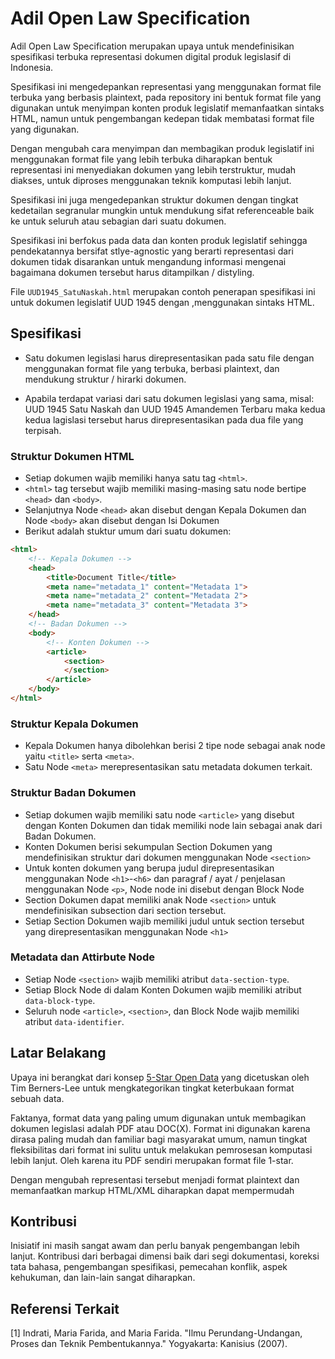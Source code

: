# Adil Open Law Specification

Adil Open Law Specification merupakan upaya untuk mendefinisikan spesifikasi terbuka representasi dokumen digital produk legislasif di Indonesia.

Spesifikasi ini mengedepankan representasi yang menggunakan format file terbuka yang berbasis plaintext, pada repository ini bentuk format file yang digunakan untuk menyimpan konten produk legislatif memanfaatkan sintaks HTML, namun untuk pengembangan kedepan tidak membatasi format file yang digunakan.

Dengan mengubah cara menyimpan dan membagikan produk legislatif ini menggunakan format file yang lebih terbuka diharapkan bentuk representasi ini menyediakan dokumen yang lebih terstruktur, mudah diakses, untuk diproses menggunakan teknik komputasi lebih lanjut.

Spesifikasi ini juga mengedepankan struktur dokumen dengan tingkat kedetailan segranular mungkin untuk mendukung sifat referenceable baik ke untuk seluruh atau sebagian dari suatu dokumen.

Spesifikasi ini berfokus pada data dan konten produk legislatif sehingga pendekatannya bersifat stlye-agnostic yang berarti representasi dari dokumen tidak disarankan untuk mengandung informasi mengenai bagaimana dokumen tersebut harus ditampilkan / distyling.

File `UUD1945_SatuNaskah.html` merupakan contoh penerapan spesifikasi ini untuk dokumen legislatif UUD 1945 dengan ,menggunakan sintaks HTML.

## Spesifikasi

* Satu dokumen legislasi harus direpresentasikan pada satu file dengan menggunakan format file yang terbuka, berbasi plaintext, dan mendukung struktur / hirarki dokumen.

* Apabila terdapat variasi dari satu dokumen legislasi yang sama, misal: UUD 1945 Satu Naskah dan UUD 1945 Amandemen Terbaru maka kedua kedua lagislasi tersebut harus direpresentasikan pada dua file yang terpisah.

### Struktur Dokumen HTML
* Setiap dokumen wajib memiliki hanya satu tag `<html>`.
* `<html>` tag tersebut wajib memiliki masing-masing satu node bertipe `<head>` dan `<body>`.
* Selanjutnya Node `<head>` akan disebut dengan Kepala Dokumen dan Node `<body>` akan disebut dengan Isi Dokumen
* Berikut adalah stuktur umum dari suatu dokumen:

```html
<html>
    <!-- Kepala Dokumen -->
    <head>
        <title>Document Title</title>
        <meta name="metadata_1" content="Metadata 1">
        <meta name="metadata_2" content="Metadata 2">
        <meta name="metadata_3" content="Metadata 3">
    </head>
    <!-- Badan Dokumen -->
    <body>
        <!-- Konten Dokumen -->
        <article>
            <section>
            </section>
        </article>
    </body>
</html>
```

### Struktur Kepala Dokumen
* Kepala Dokumen hanya dibolehkan berisi 2 tipe node sebagai anak node yaitu `<title>` serta `<meta>`.
* Satu Node `<meta>` merepresentasikan satu metadata dokumen terkait.

### Struktur Badan Dokumen
* Setiap dokumen wajib memiliki satu node `<article>` yang disebut dengan Konten Dokumen dan tidak memiliki node lain sebagai anak dari Badan Dokumen.
* Konten Dokumen berisi sekumpulan Section Dokumen yang mendefinisikan struktur dari dokumen menggunakan Node `<section>`
* Untuk konten dokumen yang berupa judul direpresentasikan menggunakan Node `<h1>`-`<h6>` dan paragraf / ayat / penjelasan menggunakan Node `<p>`, Node node ini disebut dengan Block Node
* Section Dokumen dapat memiliki anak Node `<section>` untuk mendefinisikan subsection dari section tersebut.
* Setiap Section Dokumen wajib memiliki judul untuk section tersebut yang direpresentasikan menggunakan Node `<h1>`


### Metadata dan Attirbute Node
* Setiap Node `<section>` wajib memiliki atribut `data-section-type`.
* Setiap Block Node di dalam Konten Dokumen wajib memiliki atribut `data-block-type`.
* Seluruh node `<article>`, `<section>`, dan Block Node wajib memiliki atribut `data-identifier`.

## Latar Belakang

Upaya ini berangkat dari konsep [5-Star Open Data](https://5stardata.info/en/) yang dicetuskan oleh Tim Berners-Lee untuk mengkategorikan tingkat keterbukaan format sebuah data.

Faktanya, format data yang paling umum digunakan untuk membagikan dokumen legislasi adalah PDF atau DOC(X). Format ini digunakan karena dirasa paling mudah dan familiar bagi masyarakat umum, namun tingkat fleksibilitas dari format ini sulitu untuk melakukan pemrosesan komputasi lebih lanjut. Oleh karena itu PDF sendiri merupakan format file 1-star.

Dengan mengubah representasi tersebut menjadi format plaintext dan memanfaatkan markup HTML/XML diharapkan dapat mempermudah

## Kontribusi

Inisiatif ini masih sangat awam dan perlu banyak pengembangan lebih lanjut. Kontribusi dari berbagai dimensi baik dari segi dokumentasi, koreksi tata bahasa, pengembangan spesifikasi, pemecahan konflik, aspek kehukuman, dan lain-lain sangat diharapkan.

## Referensi Terkait

[1] Indrati, Maria Farida, and Maria Farida. "Ilmu Perundang-Undangan, Proses dan Teknik Pembentukannya." Yogyakarta: Kanisius (2007).



